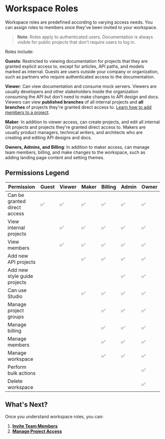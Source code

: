 # Workspace Roles

Workspace roles are predefined according to varying access needs. You can assign roles to members once they've been invited to your workspace. 

> **Note**: Roles apply to authenticated users. Documentation is always visible for public projects that don't require users to log in.

Roles include: 

**Guests**: Restricted to viewing documentation for projects that they are granted explicit access to, except for articles, API paths, and models marked as internal. Guests are users outside your company or organization, such as partners who require authenticated access to the documentation. 

**Viewer**: Can view documentation and consume mock servers. Viewers are usually developers and other stakeholders inside the organization consuming the API but don't need to make changes to API design and docs. Viewers can view **published branches** of all internal projects and **all branches** of projects they're granted direct access to. [Learn how to add members to a project](l.project-roles.md).

**Maker**: In addition to viewer access, can create projects, and edit all internal Git projects and projects they're granted direct access to. Makers are usually product managers, technical writers, and architects who are creating and editing API designs and docs.

**Owners, Admins, and Billing**: In addition to maker access, can manage team members, billing, and make changes to the workspace, such as adding landing page content and setting themes.

## Permissions Legend

 Permission         | Guest | Viewer | Maker | Billing | Admin | Owner |
|---------------------------|-------|-------|--------|--------|--------|--------|
| Can be granted direct access | ✅ | ✅ | ✅ | ✅ | ✅ | ✅
| View internal projects       |     | ✅ | ✅ | ✅ | ✅ | ✅ |
| View members                 |     | ✅ | ✅ | ✅ | ✅ | ✅ |
| Add new API projects         |     |     | ✅ | ✅ | ✅ | ✅ |
| Add new style guide projects |     |     |    |    | ✅ | ✅ |
| Can use Studio               |     |     | ✅ | ✅ | ✅ | ✅ |
| Manage project groups        |     |     |    | ✅ | ✅ | ✅ |
| Manage billing               |     |     |    | ✅ | ✅ | ✅ |
| Manage members               |     |     |    | ✅ | ✅ | ✅ |
| Manage workspace             |     |     |    | ✅ | ✅ | ✅ |
| Perform bulk actions         |     |     |    |     |    | ✅ | 
| Delete workspace             |     |     |    |     |    | ✅ |   

## What's Next?

Once you understand workspace roles, you can: 

1. [**Invite Team Members**](d.inviting-your-team.md)
2. [**Manage Project Access**](l.project-roles.md)